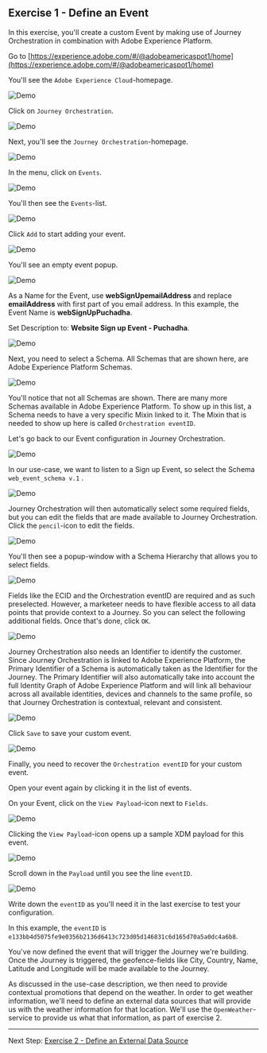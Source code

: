 ## Exercise 1 - Define an Event

In this exercise, you'll create a custom Event by making use of Journey Orchestration in combination with Adobe Experience Platform.

Go to [https://experience.adobe.com/#/@adobeamericaspot1/home](https://experience.adobe.com/#/@adobeamericaspot1/home)

You'll see the ``Adobe Experience Cloud``-homepage.

![Demo](./images/aec.png)

Click on ``Journey Orchestration``.
 
![Demo](./images/aecjo.png)

Next, you'll see the ``Journey Orchestration``-homepage.

![Demo](./images/aecjoh.png)

In the menu, click on ``Events``.

![Demo](./images/menuevents.png)

You'll then see the ``Events``-list.

![Demo](./images/eventshome.png)

Click ``Add`` to start adding your event.

![Demo](./images/add.png)

You'll see an empty event popup.

![Demo](./images/emptyevent.png)

As a Name for the Event, use **webSignUpemailAddress** and replace **emailAddress** with first part of you email address. In this example, the Event Name is **webSignUpPuchadha**.

Set Description to: **Website Sign up Event - Puchadha**.

![Demo](./images/evname.png)

Next, you need to select a Schema. All Schemas that are shown here, are Adobe Experience Platform Schemas.

![Demo](./images/evschema.png)

You'll notice that not all Schemas are shown. There are many more Schemas available in Adobe Experience Platform.
To show up in this list, a Schema needs to have a very specific Mixin linked to it. The Mixin that is needed to show up here is called ``Orchestration eventID``.

Let's go back to our Event configuration in Journey Orchestration.

![Demo](./images/evschema.png)

In our use-case, we want to listen to a Sign up Event, so select the Schema ``web_event_schema v.1`` .

![Demo](./images/evschema1.png)

Journey Orchestration will then automatically select some required fields, but you can edit the fields that are made available to Journey Orchestration.
Click the ``pencil``-icon to edit the fields.

![Demo](./images/editfields.png)

You'll then see a popup-window with a Schema Hierarchy that allows you to select fields.

![Demo](./images/popup.png)

Fields like the ECID and the Orchestration eventID are required and as such preselected.
However, a marketeer needs to have flexible access to all data points that provide context to a Journey. So you can select the following additional fields.
Once that's done, click ``OK``.

![Demo](./images/popupok.png)

Journey Orchestration also needs an Identifier to identify the customer. Since Journey Orchestration is linked to Adobe Experience Platform, the Primary Identifier of a Schema is automatically taken as the Identifier for the Journey. 
The Primary Identifier will also automatically take into account the full Identity Graph of Adobe Experience Platform and will link all behaviour across all available identities, devices and channels to the same profile, so that Journey Orchestration is contextual, relevant and consistent.

![Demo](./images/eventidentifier.png)

Click ``Save`` to save your custom event.

![Demo](./images/save.png)

Finally, you need to recover the ``Orchestration eventID`` for your custom event. 

Open your event again by clicking it in the list of events.

On your Event, click on the ``View Payload``-icon next to ``Fields``.

![Demo](./images/fieldseye.png)

Clicking the ``View Payload``-icon opens up a sample XDM payload for this event.

![Demo](./images/fieldseyepayload.png)

Scroll down in the ``Payload`` until you see the line ``eventID``.

![Demo](./images/fieldseyepayloadev.png)

Write down the ``eventID`` as you'll need it in the last exercise to test your configuration.

In this example, the ``eventID`` is ``e133bb4d5075fe9e0356b2136d6413c723d05d146831c6d165d70a5a0dc4a6b8``.


You've now defined the event that will trigger the Journey we're building. Once the Journey is triggered, the geofence-fields like City, Country, Name, Latitude and Longitude will be made available to the Journey.

As discussed in the use-case description, we then need to provide contextual promotions that depend on the weather. In order to get weather information, we'll need to define an external data sources that will provide us with the weather information for that location. We'll use the ``OpenWeather``-service to provide us what that information, as part of exercise 2.

---

Next Step: [Exercise 2 - Define an External Data Source](./Journey_Orchestraction-DeepDive_ex2.md)
